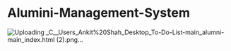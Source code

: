 # Alumini-Management-System
![Uploading _C__Users_Ankit%20Shah_Desktop_To-Do-List-main_alumni-main_index.html (2).png…]()

